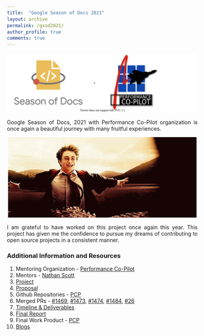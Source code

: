 ```yaml
---
title:  "Google Season of Docs 2021"
layout: archive
permalink: /gsod2021/
author_profile: true
comments: true
---
```


<p align="right">
  <img src="../comboLogo.svg" />
</p>

<div style="text-align: justify">
Google Season of Docs, 2021 with Performance Co-Pilot organization is once again a beautiful journey with many fruitful experiences.
</div>

<p align="center">
  <img src="../welcome.gif" />
</p>

<div style="text-align: justify">
I am grateful to have worked on this project once again this year. This project has given me the confidence to pursue my dreams of contributing to open source projects in a consistent manner.
</div>

### Additional Information and Resources
1. Mentoring Organization - [Performance Co-Pilot](https://pcp.io/)
2. Mentors - [Nathan Scott](https://github.com/natoscott)
3. [Project](https://pcp.io/gsod/2021/ideas.html)
4. [Proposal](https://pcp.io/gsod/2021/proposal.html)
5. Github Repositories - [PCP](https://github.com/performancecopilot/pcp)
6. Merged PRs - [#1469](https://github.com/performancecopilot/pcp/pull/1469), [#1473](https://github.com/performancecopilot/pcp/pull/1473), [#1474](https://github.com/performancecopilot/pcp/pull/1474), [#1484](https://github.com/performancecopilot/pcp/pull/1484), [#26](https://github.com/performancecopilot/pcp-website/pull/26)
7. [Timeline & Deliverables](https://github.com/arzoo14/Google-Season-of-Docs-2021/blob/main/timeline_deliverables.md)  
8. [Final Report](https://arzoo14.github.io/Google-Season-of-Docs-2021/)
9. Final Work Product - [PCP](https://pcp.readthedocs.io/en/latest/)
10. [Blogs](https://arzoo14.github.io/blogs/)























